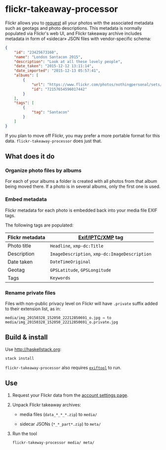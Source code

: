 # flickr-takeaway-processor

Flickr allows you to [request][data-request] all your photos with the
associated metadata such as geotags and photo descriptions. This
metadata is normally populated via Flickr's web UI, and Flickr
takeaway archive includes metadata in form of «sidecar» JSON files
with vendor-specific schema:

```json
{
    "id": "23425673160",
    "name": "London Santacon 2015",
    "description": "Look at all these lovely people",
    "date_taken": "2015-12-12 13:11:14",
    "date_imported": "2015-12-13 05:57:41",
    "albums": [
        {
            "url": "https://www.flickr.com/photos/nothingpersonal/sets/72157654596017442/",
            "id": "72157654596017442"
        }
    ],
    "tags": [
        {
            "tag": "Santacon"
        }
    ]
}
```

If you plan to move off Flickr, you may prefer a more portable format
for this data. `flickr-takeaway-processor` does just that.

## What does it do

### Organize photo files by albums

For each of your albums a folder is created with all photos from that
album being moved there. If a photo is in several albums, only the
first one is used.

### Embed metadata

Flickr metadata for each photo is embedded back into your media file
EXIF tags.

The following tags are populated:

| Flickr metadata | [Exif/IPTC/XMP][tags] tag                     |
|-----------------|-----------------------------------------------|
| Photo title     | `Headline`, `xmp-dc:Title`                    |
| Description     | `ImageDescription`, `xmp-dc:ImageDescription` |
| Date taken      | `DateTimeOriginal`                            |
| Geotag          | `GPSLatitude`, `GPSLongitude`                 |
| Tags            | `Keywords`                                    |

### Rename private files

Files with non-public privacy level on Flickr will have `.private`
suffix added to their extension list, as in:

```
media/img_20150328_152050_22212850691_o.jpg → to media/img_20150328_152050_22212850691_o.private.jpg
```

## Build & install

Use <http://haskellstack.org>:

```
stack install
```

`flickr-takeaway-processor` also requires [`exiftool`][exiftool] to
run.

## Use

1. Request your Flickr data from the [account settings
   page][data-request].

2. Unpack Flickr takeaway archives:

    - media files (`data_*_*_*.zip`) to `media/`

    - sidecar JSONs (`*_*_part*.zip`) to `meta/`

2. Run the tool

    ```
    flickr-takeway-processor media/ meta/
    ```

[exiftool]: https://sno.phy.queensu.ca/~phil/exiftool/
[tags]: https://sno.phy.queensu.ca/~phil/exiftool/TagNames/
[data-request]: https://www.flickr.com/account
